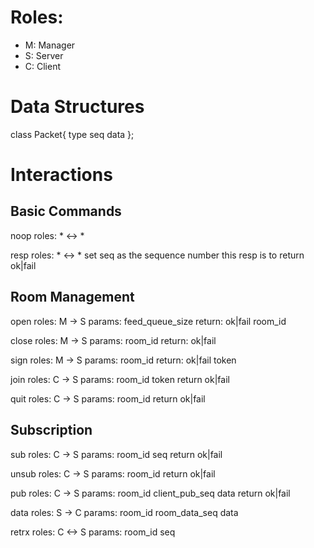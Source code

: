 # Roles:

* M: Manager
* S: Server
* C: Client

# Data Structures

class Packet{
	type
	seq
	data
};

# Interactions

## Basic Commands

noop
	roles: * <-> *

resp
	roles: * <-> *
	set seq as the sequence number this resp is to
	return ok|fail

## Room Management

open
	roles: M -> S
	params: feed_queue_size
	return: ok|fail room_id

close
	roles: M -> S
	params: room_id
	return: ok|fail

sign
	roles: M -> S
	params: room_id
	return: ok|fail token

join
	roles: C -> S
	params: room_id token
	return ok|fail

quit
	roles: C -> S
	params: room_id
	return ok|fail

## Subscription

sub
	roles: C -> S
	params: room_id seq
	return ok|fail

unsub
	roles: C -> S
	params: room_id
	return ok|fail

pub
	roles: C -> S
	params: room_id client_pub_seq data
	return ok|fail

data
	roles: S -> C
	params: room_id room_data_seq data

retrx
	roles: C <-> S
	params: room_id seq








